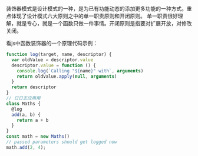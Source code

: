 装饰器模式是设计模式的一种，是为已有功能动态的添加更多功能的一种方式。重点体现了设计模式六大原则之中的单一职责原则和开闭原则。
单一职责很好理解，就是专心，就是一个函数只做一件事情。开闭原则是指要对扩展开放，对修改关闭。

看js中函数装饰器的一个原理代码示例：

```javascript
function log(target, name, descriptor) {
  var oldValue = descriptor.value
  descriptor.value = function () {
    console.log(`Calling "${name}" with`, arguments)
    return oldValue.apply(null, arguments)
  }
  return descriptor
}
// ⽇日志应⽤用
class Maths {
  @log
  add(a, b) {
    return a + b
  }
}
const math = new Maths()
// passed parameters should get logged now 
math.add(2, 4);

```
